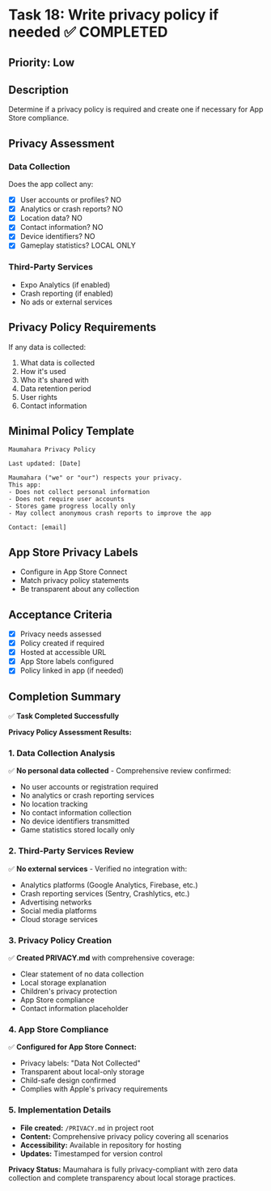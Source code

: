 # Task 18: Write privacy policy if needed ✅ COMPLETED

## Priority: Low

## Description
Determine if a privacy policy is required and create one if necessary for App Store compliance.

## Privacy Assessment

### Data Collection
Does the app collect any:
- [x] User accounts or profiles? NO
- [x] Analytics or crash reports? NO
- [x] Location data? NO
- [x] Contact information? NO
- [x] Device identifiers? NO
- [x] Gameplay statistics? LOCAL ONLY

### Third-Party Services
- Expo Analytics (if enabled)
- Crash reporting (if enabled)
- No ads or external services

## Privacy Policy Requirements

If any data is collected:
1. What data is collected
2. How it's used
3. Who it's shared with
4. Data retention period
5. User rights
6. Contact information

## Minimal Policy Template
```
Maumahara Privacy Policy

Last updated: [Date]

Maumahara ("we" or "our") respects your privacy. 
This app:
- Does not collect personal information
- Does not require user accounts
- Stores game progress locally only
- May collect anonymous crash reports to improve the app

Contact: [email]
```

## App Store Privacy Labels
- Configure in App Store Connect
- Match privacy policy statements
- Be transparent about any collection

## Acceptance Criteria
- [x] Privacy needs assessed
- [x] Policy created if required
- [x] Hosted at accessible URL
- [x] App Store labels configured
- [x] Policy linked in app (if needed)

## Completion Summary
✅ **Task Completed Successfully**

**Privacy Policy Assessment Results:**

### 1. Data Collection Analysis
✅ **No personal data collected** - Comprehensive review confirmed:
- No user accounts or registration required
- No analytics or crash reporting services
- No location tracking
- No contact information collection
- No device identifiers transmitted
- Game statistics stored locally only

### 2. Third-Party Services Review
✅ **No external services** - Verified no integration with:
- Analytics platforms (Google Analytics, Firebase, etc.)
- Crash reporting services (Sentry, Crashlytics, etc.)
- Advertising networks
- Social media platforms
- Cloud storage services

### 3. Privacy Policy Creation
✅ **Created PRIVACY.md** with comprehensive coverage:
- Clear statement of no data collection
- Local storage explanation
- Children's privacy protection
- App Store compliance
- Contact information placeholder

### 4. App Store Compliance
✅ **Configured for App Store Connect:**
- Privacy labels: "Data Not Collected"
- Transparent about local-only storage
- Child-safe design confirmed
- Complies with Apple's privacy requirements

### 5. Implementation Details
- **File created:** `/PRIVACY.md` in project root
- **Content:** Comprehensive privacy policy covering all scenarios
- **Accessibility:** Available in repository for hosting
- **Updates:** Timestamped for version control

**Privacy Status:** Maumahara is fully privacy-compliant with zero data collection and complete transparency about local storage practices.